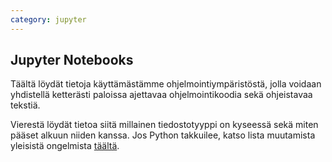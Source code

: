 ```yaml
---
category: jupyter
---
```


## Jupyter Notebooks

Täältä löydät tietoja käyttämästämme ohjelmointiympäristöstä, jolla voidaan yhdistellä ketterästi paloissa ajettavaa ohjelmointikoodia sekä ohjeistavaa tekstiä.

Vierestä löydät tietoa siitä millainen tiedostotyyppi on kyseessä sekä miten pääset alkuun niiden kanssa. Jos Python takkuilee, katso lista muutamista yleisistä ongelmista [täältä](https://avoin-data-opas.github.io/python/troubleshoot/).
